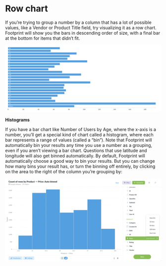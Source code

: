 # Row chart

If you’re trying to group a number by a column that has a lot of possible values, like a Vendor or Product Title field, try visualizing it as a row chart. Footprint will show you the bars in descending order of size, with a final bar at the bottom for items that didn’t fit.

![](<../../.gitbook/assets/image (12).png>)

**Histograms**

If you have a bar chart like Number of Users by Age, where the x-axis is a number, you’ll get a special kind of chart called a histogram, where each bar represents a range of values (called a “bin”). Note that Footprint will automatically bin your results any time you use a number as a grouping, even if you aren’t viewing a bar chart. Questions that use latitude and longitude will also get binned automatically. By default, Footprint will automatically choose a good way to bin your results. But you can change how many bins your result has, or turn the binning off entirely, by clicking on the area to the right of the column you’re grouping by:



![](<../../.gitbook/assets/image (14).png>)
